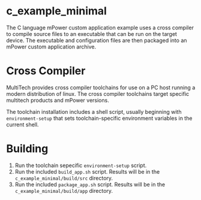 # c_example_minimal

The C language mPower custom application example uses a cross compiler to compile source files to an executable that can be run on the target device. The executable and configuration files are then packaged into an mPower custom application archive.

# Cross Compiler

MultiTech provides cross compiler toolchains for use on a PC host running a modern distribution of linux. The cross compiler toolchains target specific multitech products and mPower versions.

The toolchain installation includes a shell script, usually beginning with `environment-setup` that sets toolchain-specific environment variables in the current shell.

# Building

1. Run the toolchain sepecific `environment-setup` script.
2. Run the included `build_app.sh` script. Results will be in the `c_example_minimal/build/src` directory.
3. Run the included `package_app.sh` script. Results will be in the `c_example_minimal/build/app` directory.